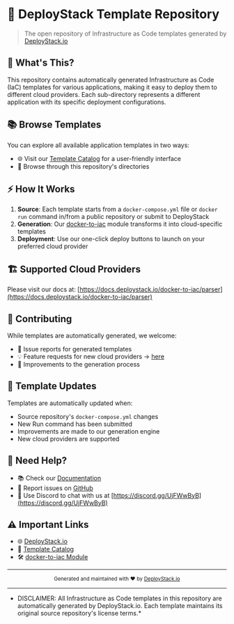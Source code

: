 # 🚀 DeployStack Template Repository

> The open repository of Infrastructure as Code templates generated by [DeployStack.io](https://deploystack.io)

## 🎯 What's This?

This repository contains automatically generated Infrastructure as Code (IaC) templates for various applications, making it easy to deploy them to different cloud providers. Each sub-directory represents a different application with its specific deployment configurations.

## 📚 Browse Templates

You can explore all available application templates in two ways:
- 🌐 Visit our [Template Catalog](https://deploystack.io/c) for a user-friendly interface
- 📂 Browse through this repository's directories

## ⚡ How It Works

1. **Source**: Each template starts from a `docker-compose.yml` file or `docker run` command in/from a public repository or submit to DeployStack
2. **Generation**: Our [docker-to-iac](https://github.com/deploystackio/docker-to-iac) module transforms it into cloud-specific templates
3. **Deployment**: Use our one-click deploy buttons to launch on your preferred cloud provider

## 🏗️ Supported Cloud Providers

Please visit our docs at: [https://docs.deploystack.io/docker-to-iac/parser](https://docs.deploystack.io/docker-to-iac/parser)

## 🤝 Contributing

While templates are automatically generated, we welcome:
- 🐛 Issue reports for generated templates
- 💡 Feature requests for new cloud providers -> [here](https://github.com/deploystackio/docker-to-iac/issues/new)
- 🔧 Improvements to the generation process

## 📝 Template Updates

Templates are automatically updated when:
- Source repository's `docker-compose.yml` changes
- New Run command has been submitted
- Improvements are made to our generation engine
- New cloud providers are supported

## 💬 Need Help?

- 📚 Check our [Documentation](https://docs.deploystack.io)
- 🎯 Report issues on [GitHub](https://github.com/deploystackio/docker-to-iac/issues)
- 📧 Use Discord to chat with us at [https://discord.gg/UjFWwByB](https://discord.gg/UjFWwByB)

## ⚠️ Important Links

- 🌐 [DeployStack.io](https://deploystack.io)
- 📑 [Template Catalog](https://deploystack.io/c)
- 🛠️ [docker-to-iac Module](https://github.com/deploystackio/docker-to-iac)

---

<div align="center">
  <sub>Generated and maintained with ❤️ by <a href="https://deploystack.io">DeployStack.io</a></sub>
</div>

---

* DISCLAIMER: All Infrastructure as Code templates in this repository are automatically generated by DeployStack.io. Each template maintains its original source repository's license terms.*
